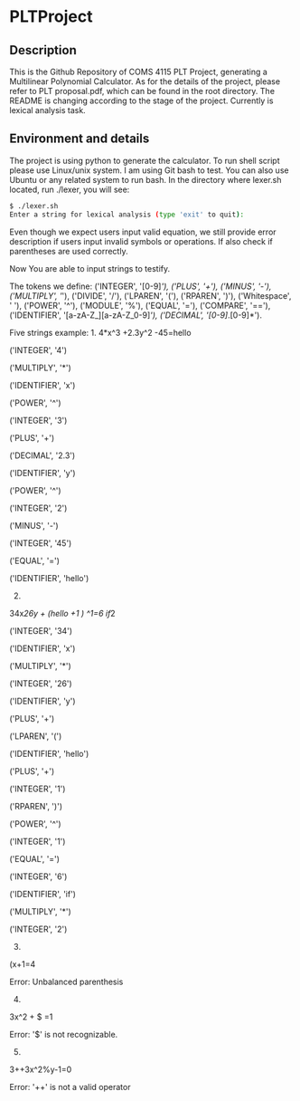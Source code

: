 # PLTProject

## Description
This is the Github Repository of COMS 4115 PLT Project, generating a Multilinear Polynomial Calculator. 
As for the details of the project, please refer to PLT proposal.pdf, which can be found in the root directory. The README is 
changing according to the stage of the project. Currently is lexical analysis task.

## Environment and details
The project is using python to generate the calculator. To run shell script please use Linux/unix system. 
I am using Git bash to test. You can also use Ubuntu or any related system to run bash.
In the directory where lexer.sh located, run ./lexer, you will see:
```bash
$ ./lexer.sh
Enter a string for lexical analysis (type 'exit' to quit):

```
Even though we expect users input valid equation, we still provide error description if users input invalid symbols or operations. If also check if parentheses are used correctly. 

Now You are able to input strings to testify. 

The tokens we define:
    ('INTEGER', '[0-9]*'),
    ('PLUS', '+'),
    ('MINUS', '-'),
    ('MULTIPLY', '*'),
    ('DIVIDE', '/'),
    ('LPAREN', '('),
    ('RPAREN', ')'),
    ('Whitespace', ' '),
    ('POWER', '^'),
    ('MODULE', '%'),
    ('EQUAL', '='),
    ('COMPARE', '=='),
    ('IDENTIFIER', '[a-zA-Z_][a-zA-Z_0-9]*'),
    ('DECIMAL', '[0-9]*.[0-9]*').

Five strings example:
1. 
4*x^3 +2.3y^2 -45=hello

('INTEGER', '4')

('MULTIPLY', '*')

('IDENTIFIER', 'x')

('POWER', '^')

('INTEGER', '3')

('PLUS', '+')

('DECIMAL', '2.3')

('IDENTIFIER', 'y')

('POWER', '^')

('INTEGER', '2')

('MINUS', '-')

('INTEGER', '45')

('EQUAL', '=')

('IDENTIFIER', 'hello')


2. 
34x*26y + (hello +1 ) ^1=6 if*2

('INTEGER', '34')

('IDENTIFIER', 'x')

('MULTIPLY', '*')

('INTEGER', '26')

('IDENTIFIER', 'y')

('PLUS', '+')

('LPAREN', '(')

('IDENTIFIER', 'hello')

('PLUS', '+')

('INTEGER', '1')

('RPAREN', ')')

('POWER', '^')

('INTEGER', '1')

('EQUAL', '=')

('INTEGER', '6')

('IDENTIFIER', 'if')

('MULTIPLY', '*')

('INTEGER', '2')


3. 
(x+1=4

Error: Unbalanced parenthesis

4. 
3x^2 + $ =1

Error: '$' is not recognizable.

5.
3++3x^2%y-1=0

Error: '++' is not a valid operator
